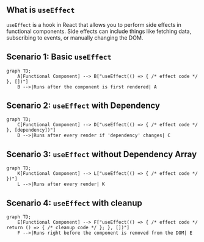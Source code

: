 ## What is `useEffect`
`useEffect` is a hook in React that allows you to perform side effects in functional components. Side effects can include things like fetching data, subscribing to events, or manually changing the DOM.

## Scenario 1: Basic `useEffect`

```mermaid
graph TD;
    A[Functional Component] --> B["useEffect(() => { /* effect code */ }, [])"]
    B -->|Runs after the component is first rendered| A
```

## Scenario 2: `useEffect` with Dependency

```mermaid
graph TD;
    C[Functional Component] --> D["useEffect(() => { /* effect code */ }, [dependency])"]
    D -->|Runs after every render if 'dependency' changes| C
```

## Scenario 3: `useEffect` without Dependency Array
```mermaid
graph TD;
    K[Functional Component] --> L["useEffect(() => { /* effect code */ })"]
    L -->|Runs after every render| K
```

## Scenario 4: `useEffect` with cleanup

```mermaid
graph TD;
    E[Functional Component] --> F["useEffect(() => { /* effect code */ return () => { /* cleanup code */ }; }, [])"]
    F -->|Runs right before the component is removed from the DOM| E
```
